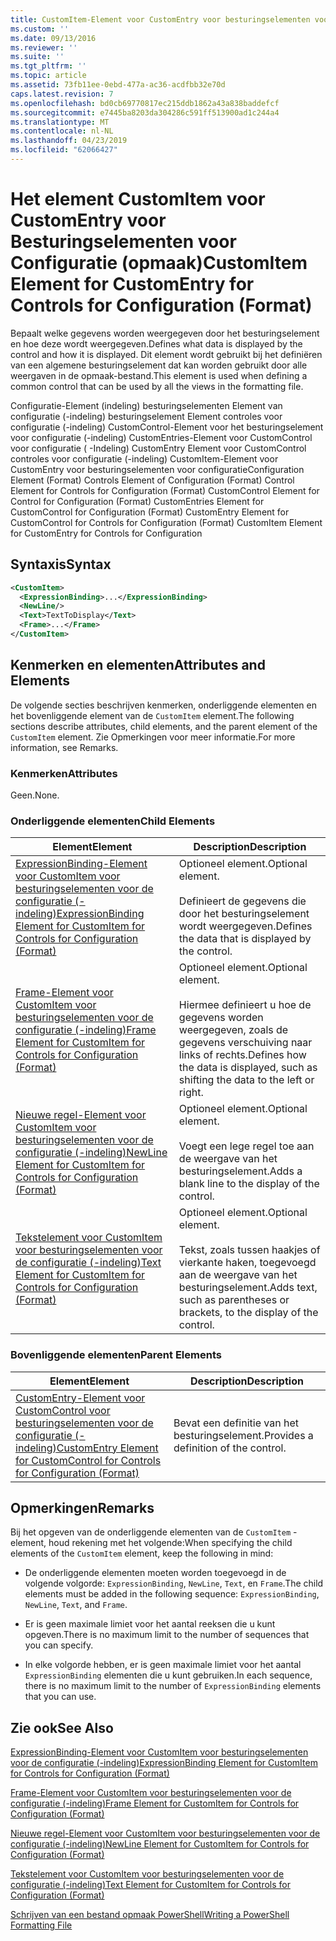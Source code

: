 ```yaml
---
title: CustomItem-Element voor CustomEntry voor besturingselementen voor de configuratie (-indeling) | Microsoft Docs
ms.custom: ''
ms.date: 09/13/2016
ms.reviewer: ''
ms.suite: ''
ms.tgt_pltfrm: ''
ms.topic: article
ms.assetid: 73fb11ee-0ebd-477a-ac36-acdfbb32e70d
caps.latest.revision: 7
ms.openlocfilehash: bd0cb69770817ec215ddb1862a43a838baddefcf
ms.sourcegitcommit: e7445ba8203da304286c591ff513900ad1c244a4
ms.translationtype: MT
ms.contentlocale: nl-NL
ms.lasthandoff: 04/23/2019
ms.locfileid: "62066427"
---
```

# <a name="customitem-element-for-customentry-for-controls-for-configuration-format"></a><span data-ttu-id="31cff-102">Het element CustomItem voor CustomEntry voor Besturingselementen voor Configuratie (opmaak)</span><span class="sxs-lookup"><span data-stu-id="31cff-102">CustomItem Element for CustomEntry for Controls for Configuration (Format)</span></span>

<span data-ttu-id="31cff-103">Bepaalt welke gegevens worden weergegeven door het besturingselement en hoe deze wordt weergegeven.</span><span class="sxs-lookup"><span data-stu-id="31cff-103">Defines what data is displayed by the control and how it is displayed.</span></span> <span data-ttu-id="31cff-104">Dit element wordt gebruikt bij het definiëren van een algemene besturingselement dat kan worden gebruikt door alle weergaven in de opmaak-bestand.</span><span class="sxs-lookup"><span data-stu-id="31cff-104">This element is used when defining a common control that can be used by all the views in the formatting file.</span></span>

<span data-ttu-id="31cff-105">Configuratie-Element (indeling) besturingselementen Element van configuratie (-indeling) besturingselement Element controles voor configuratie (-indeling) CustomControl-Element voor het besturingselement voor configuratie (-indeling) CustomEntries-Element voor CustomControl voor configuratie ( -Indeling) CustomEntry Element voor CustomControl controles voor configuratie (-indeling) CustomItem-Element voor CustomEntry voor besturingselementen voor configuratie</span><span class="sxs-lookup"><span data-stu-id="31cff-105">Configuration Element (Format) Controls Element of Configuration (Format) Control Element for Controls for Configuration (Format) CustomControl Element for Control for Configuration (Format) CustomEntries Element for CustomControl for Configuration (Format) CustomEntry Element for CustomControl for Controls for Configuration (Format) CustomItem Element for CustomEntry for Controls for Configuration</span></span>

## <a name="syntax"></a><span data-ttu-id="31cff-106">Syntaxis</span><span class="sxs-lookup"><span data-stu-id="31cff-106">Syntax</span></span>

```xml
<CustomItem>
  <ExpressionBinding>...</ExpressionBinding>
  <NewLine/>
  <Text>TextToDisplay</Text>
  <Frame>...</Frame>
</CustomItem>
```

## <a name="attributes-and-elements"></a><span data-ttu-id="31cff-107">Kenmerken en elementen</span><span class="sxs-lookup"><span data-stu-id="31cff-107">Attributes and Elements</span></span>

<span data-ttu-id="31cff-108">De volgende secties beschrijven kenmerken, onderliggende elementen en het bovenliggende element van de `CustomItem` element.</span><span class="sxs-lookup"><span data-stu-id="31cff-108">The following sections describe attributes, child elements, and the parent element of the `CustomItem` element.</span></span> <span data-ttu-id="31cff-109">Zie Opmerkingen voor meer informatie.</span><span class="sxs-lookup"><span data-stu-id="31cff-109">For more information, see Remarks.</span></span>

### <a name="attributes"></a><span data-ttu-id="31cff-110">Kenmerken</span><span class="sxs-lookup"><span data-stu-id="31cff-110">Attributes</span></span>

<span data-ttu-id="31cff-111">Geen.</span><span class="sxs-lookup"><span data-stu-id="31cff-111">None.</span></span>

### <a name="child-elements"></a><span data-ttu-id="31cff-112">Onderliggende elementen</span><span class="sxs-lookup"><span data-stu-id="31cff-112">Child Elements</span></span>

|<span data-ttu-id="31cff-113">Element</span><span class="sxs-lookup"><span data-stu-id="31cff-113">Element</span></span>|<span data-ttu-id="31cff-114">Description</span><span class="sxs-lookup"><span data-stu-id="31cff-114">Description</span></span>|
|-------------|-----------------|
|[<span data-ttu-id="31cff-115">ExpressionBinding-Element voor CustomItem voor besturingselementen voor de configuratie (-indeling)</span><span class="sxs-lookup"><span data-stu-id="31cff-115">ExpressionBinding Element for CustomItem for Controls for Configuration (Format)</span></span>](./expressionbinding-element-for-customitem-for-controls-for-configuration-format.md)|<span data-ttu-id="31cff-116">Optioneel element.</span><span class="sxs-lookup"><span data-stu-id="31cff-116">Optional element.</span></span><br /><br /> <span data-ttu-id="31cff-117">Definieert de gegevens die door het besturingselement wordt weergegeven.</span><span class="sxs-lookup"><span data-stu-id="31cff-117">Defines the data that is displayed by the control.</span></span>|
|[<span data-ttu-id="31cff-118">Frame-Element voor CustomItem voor besturingselementen voor de configuratie (-indeling)</span><span class="sxs-lookup"><span data-stu-id="31cff-118">Frame Element for CustomItem for Controls for Configuration (Format)</span></span>](./frame-element-for-customitem-for-controls-for-configuration-format.md)|<span data-ttu-id="31cff-119">Optioneel element.</span><span class="sxs-lookup"><span data-stu-id="31cff-119">Optional element.</span></span><br /><br /> <span data-ttu-id="31cff-120">Hiermee definieert u hoe de gegevens worden weergegeven, zoals de gegevens verschuiving naar links of rechts.</span><span class="sxs-lookup"><span data-stu-id="31cff-120">Defines how the data is displayed, such as shifting the data to the left or right.</span></span>|
|[<span data-ttu-id="31cff-121">Nieuwe regel-Element voor CustomItem voor besturingselementen voor de configuratie (-indeling)</span><span class="sxs-lookup"><span data-stu-id="31cff-121">NewLine Element for CustomItem for Controls for Configuration (Format)</span></span>](./newline-element-for-customitem-for-controls-for-configuration-format.md)|<span data-ttu-id="31cff-122">Optioneel element.</span><span class="sxs-lookup"><span data-stu-id="31cff-122">Optional element.</span></span><br /><br /> <span data-ttu-id="31cff-123">Voegt een lege regel toe aan de weergave van het besturingselement.</span><span class="sxs-lookup"><span data-stu-id="31cff-123">Adds a blank line to the display of the control.</span></span>|
|[<span data-ttu-id="31cff-124">Tekstelement voor CustomItem voor besturingselementen voor de configuratie (-indeling)</span><span class="sxs-lookup"><span data-stu-id="31cff-124">Text Element for CustomItem for Controls for Configuration (Format)</span></span>](./text-element-for-customitem-for-controls-for-configuration-format.md)|<span data-ttu-id="31cff-125">Optioneel element.</span><span class="sxs-lookup"><span data-stu-id="31cff-125">Optional element.</span></span><br /><br /> <span data-ttu-id="31cff-126">Tekst, zoals tussen haakjes of vierkante haken, toegevoegd aan de weergave van het besturingselement.</span><span class="sxs-lookup"><span data-stu-id="31cff-126">Adds text, such as parentheses or brackets, to the display of the control.</span></span>|

### <a name="parent-elements"></a><span data-ttu-id="31cff-127">Bovenliggende elementen</span><span class="sxs-lookup"><span data-stu-id="31cff-127">Parent Elements</span></span>

|<span data-ttu-id="31cff-128">Element</span><span class="sxs-lookup"><span data-stu-id="31cff-128">Element</span></span>|<span data-ttu-id="31cff-129">Description</span><span class="sxs-lookup"><span data-stu-id="31cff-129">Description</span></span>|
|-------------|-----------------|
|[<span data-ttu-id="31cff-130">CustomEntry-Element voor CustomControl voor besturingselementen voor de configuratie (-indeling)</span><span class="sxs-lookup"><span data-stu-id="31cff-130">CustomEntry Element for CustomControl for Controls for Configuration (Format)</span></span>](./customentry-element-for-customcontrol-for-controls-for-configuration-format.md)|<span data-ttu-id="31cff-131">Bevat een definitie van het besturingselement.</span><span class="sxs-lookup"><span data-stu-id="31cff-131">Provides a definition of the control.</span></span>|

## <a name="remarks"></a><span data-ttu-id="31cff-132">Opmerkingen</span><span class="sxs-lookup"><span data-stu-id="31cff-132">Remarks</span></span>

<span data-ttu-id="31cff-133">Bij het opgeven van de onderliggende elementen van de `CustomItem` -element, houd rekening met het volgende:</span><span class="sxs-lookup"><span data-stu-id="31cff-133">When specifying the child elements of the `CustomItem` element, keep the following in mind:</span></span>

- <span data-ttu-id="31cff-134">De onderliggende elementen moeten worden toegevoegd in de volgende volgorde: `ExpressionBinding`, `NewLine`, `Text`, en `Frame`.</span><span class="sxs-lookup"><span data-stu-id="31cff-134">The child elements must be added in the following sequence: `ExpressionBinding`, `NewLine`, `Text`, and `Frame`.</span></span>

- <span data-ttu-id="31cff-135">Er is geen maximale limiet voor het aantal reeksen die u kunt opgeven.</span><span class="sxs-lookup"><span data-stu-id="31cff-135">There is no maximum limit to the number of sequences that you can specify.</span></span>

- <span data-ttu-id="31cff-136">In elke volgorde hebben, er is geen maximale limiet voor het aantal `ExpressionBinding` elementen die u kunt gebruiken.</span><span class="sxs-lookup"><span data-stu-id="31cff-136">In each sequence, there is no maximum limit to the number of `ExpressionBinding` elements that you can use.</span></span>

## <a name="see-also"></a><span data-ttu-id="31cff-137">Zie ook</span><span class="sxs-lookup"><span data-stu-id="31cff-137">See Also</span></span>

[<span data-ttu-id="31cff-138">ExpressionBinding-Element voor CustomItem voor besturingselementen voor de configuratie (-indeling)</span><span class="sxs-lookup"><span data-stu-id="31cff-138">ExpressionBinding Element for CustomItem for Controls for Configuration (Format)</span></span>](./expressionbinding-element-for-customitem-for-controls-for-configuration-format.md)

[<span data-ttu-id="31cff-139">Frame-Element voor CustomItem voor besturingselementen voor de configuratie (-indeling)</span><span class="sxs-lookup"><span data-stu-id="31cff-139">Frame Element for CustomItem for Controls for Configuration (Format)</span></span>](./frame-element-for-customitem-for-controls-for-configuration-format.md)

[<span data-ttu-id="31cff-140">Nieuwe regel-Element voor CustomItem voor besturingselementen voor de configuratie (-indeling)</span><span class="sxs-lookup"><span data-stu-id="31cff-140">NewLine Element for CustomItem for Controls for Configuration (Format)</span></span>](./newline-element-for-customitem-for-controls-for-configuration-format.md)

[<span data-ttu-id="31cff-141">Tekstelement voor CustomItem voor besturingselementen voor de configuratie (-indeling)</span><span class="sxs-lookup"><span data-stu-id="31cff-141">Text Element for CustomItem for Controls for Configuration (Format)</span></span>](./text-element-for-customitem-for-controls-for-configuration-format.md)

[<span data-ttu-id="31cff-142">Schrijven van een bestand opmaak PowerShell</span><span class="sxs-lookup"><span data-stu-id="31cff-142">Writing a PowerShell Formatting File</span></span>](./writing-a-powershell-formatting-file.md)
